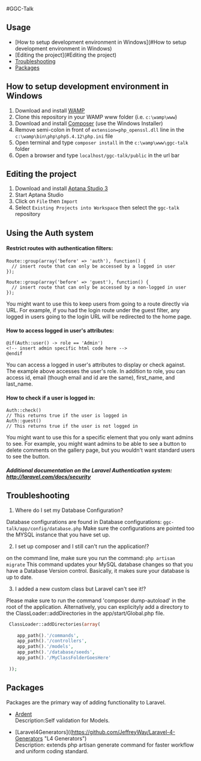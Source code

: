 #GGC-Talk

## Usage

- [How to setup development environment in Windows](#How to setup development environment in Windows)
- [Editing the project](#Editing the project)
- [Troubleshooting](#Troubleshooting)
- [Packages](#Packages)



## How to setup development environment in Windows

1. Download and install [WAMP](http://www.wampserver.com/en/)
2. Clone this repository in your WAMP www folder (i.e. `c:\wamp\www`)
3. Download and install [Composer](http://getcomposer.org/download/) (use the Windows Installer)
4. Remove semi-colon in front of `extension=php_openssl.dll` line in the `c:\wamp\bin\php\php5.4.12\php.ini` file
5. Open terminal and type `composer install` in the `c:\wamp\www\ggc-talk` folder
5. Open a browser and type `localhost/ggc-talk/public` in the url bar


## Editing the project

1. Download and install [Aptana Studio 3](http://www.aptana.com/products/studio3/download)
2. Start Aptana Studio
3. Click on `File` then `Import`
4. Select `Existing Projects into Workspace` then select the `ggc-talk` repository

## Using the Auth system

#### Restrict routes with authentication filters:
```
Route::group(array('before' => 'auth'), function() {
  // insert route that can only be accessed by a logged in user
});

Route::group(array('before' => 'guest'), function() {
  // insert route that can only be accessed by a non-logged in user
});
```
You might want to use this to keep users from going to a route directly via URL.  For example, if you had the login route under the guest filter, any logged in users going to the login URL will be redirected to the home page.

#### How to access logged in user's attributes:
```
@if(Auth::user() -> role == 'Admin')
<!-- insert admin specific html code here -->
@endif
```
You can access a logged in user's attributes to display or check against.  The example above accesses the user's role.  In addition to role, you can access id, email (though email and id are the same), first_name, and last_name.

#### How to check if a user is logged in:
```
Auth::check()
// This returns true if the user is logged in
Auth::guest()
// This returns true if the user is not logged in
```
You might want to use this for a specific element that you only want admins to see.  For example, you might want admins to be able to see a button to delete comments on the gallery page, but you wouldn't want standard users to see the button.

##### Additional documentation on the Laravel Authentication system: http://laravel.com/docs/security

## Troubleshooting
 
 1. Where do I set my Database Configuration? 
 
 Database configurations are found in Database configurations: `ggc-talk/app/config/database.php`
  Make sure the configurations are pointed too the MYSQL instance that you have set up.

 2. I set up composer and I still can't run the application!?
 
 on the command line, make sure you run the command:   `php artisan migrate`
  This command updates your MySQL database changes so that you have a Database Version control. Basically, it makes sure    your database is up to date.

 3. I added a new custom class but Laravel can't see it!?
 
 Please make sure to run the command 'composer dump-autoload' in the root of the application.
 Alternatively, you can explicityly add a directory to the ClassLoader::addDirectories in the app/start/Global.php
 file.
```php
 ClassLoader::addDirectories(array(
 
 	app_path().'/commands',
 	app_path().'/controllers',
 	app_path().'/models',
 	app_path().'/database/seeds',
 	app_path().'/MyClassFolderGoesHere'
 
 ));
```
 

## Packages

Packages are the primary way of adding functionality to Laravel. 

* [Ardent](https://github.com/laravelbook/ardent "Ardent repo")  
Description:Self validation for Models.

* [Laravel4Generators]((https://github.com/JeffreyWay/Laravel-4-Generators "L4 Generators")  
Description: extends php artisan generate command for faster workflow and uniform coding standard.
 

    

 
 
 
